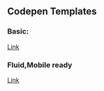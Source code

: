 ## Codepen Templates

### Basic:
[Link](https://codepen.io/balazs_sziklai/pen/rGWXKz)

### Fluid,Mobile ready
[Link](http://codepen.io/balazs_sziklai/pen/aJbrMJ)